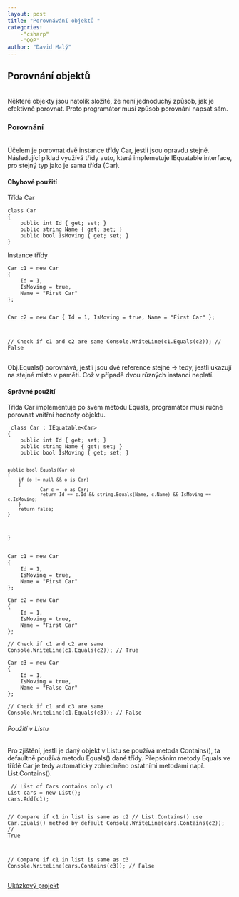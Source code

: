 ```yaml
---
layout: post
title: "Porovnávání objektů "
categories:
    -"csharp"
    -"OOP"
author: "David Malý"
--- 
```



## Porovnání objektů


<br>    Některé objekty jsou natolik složité, že není jednoduchý způsob, jak je efektivně porovnat. Proto programátor musí způsob porovnání napsat sám.<br>


### Porovnání




<br>    Účelem je porovnat dvě instance třídy Car, jestli jsou opravdu stejné. Následující píklad využívá třídy auto, která implemetuje IEquatable<car> interface, pro stejný typ jako je sama třída (Car).
<p>
<h4>Chybové použití</h4>
<p>
    Třída Car
</p>
<pre class="prettyprint linenums scroll-horizontal">
<code class="language-C# ">class Car
{
    public int Id { get; set; }
    public string Name { get; set; }
    public bool IsMoving { get; set; }
}
</code></pre>
<p>
    Instance třídy
</p>
<pre class="prettyprint linenums scroll-horizontal">
<code class="language-C# ">Car c1 = new Car
{
    Id = 1,
    IsMoving = true,
    Name = "First Car"
};

Car c2 = new Car
{
    Id = 1,
    IsMoving = true,
    Name = "First Car"
};

// Check if c1 and c2 are same
Console.WriteLine(c1.Equals(c2)); // False
</code></pre>
<p>
  Obj.Equals() porovnává, jestli jsou dvě reference stejné -> tedy, jestli ukazují na stejné místo v paměti. Což v případě dvou různých instancí neplatí.
</p>
<h4>Správné použití</h4>
<p>
    Třída Car implementuje po svém metodu Equals, programátor musí ručně porovnat vnitřní hodnoty objektu.
</p>
<pre class="prettyprint linenums scroll-horizontal">
<code class="language-C# "> class Car : IEquatable&lt;Car>
{
    public int Id { get; set; }
    public string Name { get; set; }
    public bool IsMoving { get; set; }

    public bool Equals(Car o)
    {
        if (o != null && o is Car)
        {
                Car c =  o as Car;
                return Id == c.Id && string.Equals(Name, c.Name) && IsMoving == c.IsMoving;
        }
        return false;
    }
}
</code></pre>
<pre class="prettyprint linenums scroll-horizontal">
<code class="language-C# ">Car c1 = new Car
{
    Id = 1,
    IsMoving = true,
    Name = "First Car"
};

Car c2 = new Car
{
    Id = 1,
    IsMoving = true,
    Name = "First Car"
};

// Check if c1 and c2 are same
Console.WriteLine(c1.Equals(c2)); // True

Car c3 = new Car
{
    Id = 1,
    IsMoving = true,
    Name = "False Car"
};

// Check if c1 and c3 are same
Console.WriteLine(c1.Equals(c3)); // False
</code></pre>
<h6>Použití v Listu</h6>
<p>
    Pro zjištění, jestli je daný objekt v Listu se používá metoda Contains(), ta defaultně používá metodu Equals() dané třídy. Přepsáním metody Equals ve třídě Car je tedy automaticky zohledněno ostatními metodami např. List.Contains().
</p>
<pre class="prettyprint linenums scroll-horizontal">
<code class="language-C# "> // List of Cars contains only c1
List<car> cars = new List<car>();
cars.Add(c1);

// Compare if c1 in list is same as c2
// List.Contains() use Car.Equals() method by default
Console.WriteLine(cars.Contains(c2));
// True

// Compare if c1 in list is same as c3
Console.WriteLine(cars.Contains(c3));
// False
</car></car></code></pre>
<a href="https://github.com/malyda/CompareObjects">Ukázkový projekt</a></car>